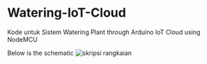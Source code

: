 # Watering-IoT-Cloud
Kode untuk Sistem Watering Plant through Arduino IoT Cloud using NodeMCU

Below is the schematic
![skripsi rangkaian](https://user-images.githubusercontent.com/48331946/195776842-828c507e-7f4a-430a-bd6d-94ffaa5eabc1.png)

